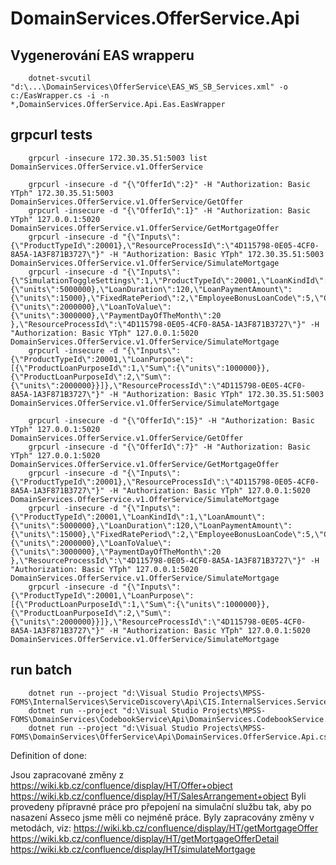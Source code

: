 ﻿# DomainServices.OfferService.Api

## Vygenerování EAS wrapperu
        dotnet-svcutil "d:\...\DomainServices\OfferService\EAS_WS_SB_Services.xml" -o c:/EasWrapper.cs -i -n *,DomainServices.OfferService.Api.Eas.EasWrapper

## grpcurl tests
        grpcurl -insecure 172.30.35.51:5003 list DomainServices.OfferService.v1.OfferService
       
        grpcurl -insecure -d "{\"OfferId\":2}" -H "Authorization: Basic YTph" 172.30.35.51:5003 DomainServices.OfferService.v1.OfferService/GetOffer
        grpcurl -insecure -d "{\"OfferId\":1}" -H "Authorization: Basic YTph" 127.0.0.1:5020 DomainServices.OfferService.v1.OfferService/GetMortgageOffer
        grpcurl -insecure -d "{\"Inputs\":{\"ProductTypeId\":20001},\"ResourceProcessId\":\"4D115798-0E05-4CF0-8A5A-1A3F871B3727\"}" -H "Authorization: Basic YTph" 172.30.35.51:5003 DomainServices.OfferService.v1.OfferService/SimulateMortgage
        grpcurl -insecure -d "{\"Inputs\":{\"SimulationToggleSettings\":1,\"ProductTypeId\":20001,\"LoanKindId\":1,\"LoanAmount\":{\"units\":5000000},\"LoanDuration\":120,\"LoanPaymentAmount\":{\"units\":15000},\"FixedRatePeriod\":2,\"EmployeeBonusLoanCode\":5,\"CollateralAmount\":{\"units\":2000000},\"LoanToValue\":{\"units\":3000000},\"PaymentDayOfTheMonth\":20 },\"ResourceProcessId\":\"4D115798-0E05-4CF0-8A5A-1A3F871B3727\"}" -H "Authorization: Basic YTph" 127.0.0.1:5020 DomainServices.OfferService.v1.OfferService/SimulateMortgage
        grpcurl -insecure -d "{\"Inputs\":{\"ProductTypeId\":20001,\"LoanPurpose\":[{\"ProductLoanPurposeId\":1,\"Sum\":{\"units\":1000000}}, {\"ProductLoanPurposeId\":2,\"Sum\":{\"units\":2000000}}]},\"ResourceProcessId\":\"4D115798-0E05-4CF0-8A5A-1A3F871B3727\"}" -H "Authorization: Basic YTph" 172.30.35.51:5003 DomainServices.OfferService.v1.OfferService/SimulateMortgage

        grpcurl -insecure -d "{\"OfferId\":15}" -H "Authorization: Basic YTph" 127.0.0.1:5020 DomainServices.OfferService.v1.OfferService/GetOffer
        grpcurl -insecure -d "{\"OfferId\":7}" -H "Authorization: Basic YTph" 127.0.0.1:5020 DomainServices.OfferService.v1.OfferService/GetMortgageOffer
        grpcurl -insecure -d "{\"Inputs\":{\"ProductTypeId\":20001},\"ResourceProcessId\":\"4D115798-0E05-4CF0-8A5A-1A3F871B3727\"}" -H "Authorization: Basic YTph" 127.0.0.1:5020 DomainServices.OfferService.v1.OfferService/SimulateMortgage
        grpcurl -insecure -d "{\"Inputs\":{\"ProductTypeId\":20001,\"LoanKindId\":1,\"LoanAmount\":{\"units\":5000000},\"LoanDuration\":120,\"LoanPaymentAmount\":{\"units\":15000},\"FixedRatePeriod\":2,\"EmployeeBonusLoanCode\":5,\"CollateralAmount\":{\"units\":2000000},\"LoanToValue\":{\"units\":3000000},\"PaymentDayOfTheMonth\":20 },\"ResourceProcessId\":\"4D115798-0E05-4CF0-8A5A-1A3F871B3727\"}" -H "Authorization: Basic YTph" 127.0.0.1:5020 DomainServices.OfferService.v1.OfferService/SimulateMortgage
        grpcurl -insecure -d "{\"Inputs\":{\"ProductTypeId\":20001,\"LoanPurpose\":[{\"ProductLoanPurposeId\":1,\"Sum\":{\"units\":1000000}}, {\"ProductLoanPurposeId\":2,\"Sum\":{\"units\":2000000}}]},\"ResourceProcessId\":\"4D115798-0E05-4CF0-8A5A-1A3F871B3727\"}" -H "Authorization: Basic YTph" 127.0.0.1:5020 DomainServices.OfferService.v1.OfferService/SimulateMortgage


## run batch
        dotnet run --project "d:\Visual Studio Projects\MPSS-FOMS\InternalServices\ServiceDiscovery\Api\CIS.InternalServices.ServiceDiscovery.Api.csproj"
        dotnet run --project "d:\Visual Studio Projects\MPSS-FOMS\DomainServices\CodebookService\Api\DomainServices.CodebookService.Api.csproj"
        dotnet run --project "d:\Visual Studio Projects\MPSS-FOMS\DomainServices\OfferService\Api\DomainServices.OfferService.Api.csproj"



Definition of done:

Jsou zapracované změny z
https://wiki.kb.cz/confluence/display/HT/Offer+object
https://wiki.kb.cz/confluence/display/HT/SalesArrangement+object
Byli provedeny přípravné práce pro přepojení na simulační službu tak, aby po nasazení Asseco jsme měli co nejméně práce.
Byly zapracovány změny v metodách, viz:
https://wiki.kb.cz/confluence/display/HT/getMortgageOffer
https://wiki.kb.cz/confluence/display/HT/getMortgageOfferDetail
https://wiki.kb.cz/confluence/display/HT/simulateMortgage